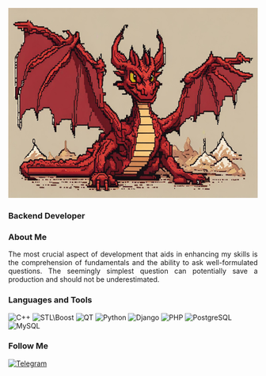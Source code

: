 <a href="https://veresov.pro/cmustdie/" style="text-align: center;"><img src="https://github.com/Smaug-DS/Smaug-DS/blob/main/assets/smaug.jpg" width="672" height="384"></a>


### Backend Developer

### About Me
<p style="text-align: justify;">The most crucial aspect of development that aids in enhancing my skills is the comprehension of fundamentals and the ability to ask well-formulated questions. The seemingly simplest question can potentially save a production and should not be underestimated.</p>


### Languages and Tools
![C++](https://img.shields.io/badge/-C++-090909?style=for-the-badge&logo=C%2b%2b&logoColor=6296CC)
![STL\Boost](https://img.shields.io/badge/-STL\Boost-090909?style=for-the-badge&logo=Boost&logoColor=629665)
![QT](https://img.shields.io/badge/-QT-090909?style=for-the-badge&logo=QT&logoColor=0d544f)
![Python](https://img.shields.io/badge/-Python-090909?style=for-the-badge&logo=Python&logoColor=green)
![Django](https://img.shields.io/badge/-Django-090909?style=for-the-badge&logo=Django&logoColor=00FF00)
![PHP](https://img.shields.io/badge/-PHP-090909?style=for-the-badge&logo=PHP&logoColor=097CDB)
![PostgreSQL](https://img.shields.io/badge/-PostgreSQL-090909?style=for-the-badge&logo=PostgreSQL&logoColor=336791)
![MySQL](https://img.shields.io/badge/-MySQL-090909?style=for-the-badge&logo=MySQL&logoColor=F29111)

### Follow Me

[![Telegram](https://img.shields.io/badge/-Telegram-090909?style=for-the-badge&logo=Telegram&logoColor=#2AABEE)](https://t.me/su6tle_in9iff)
